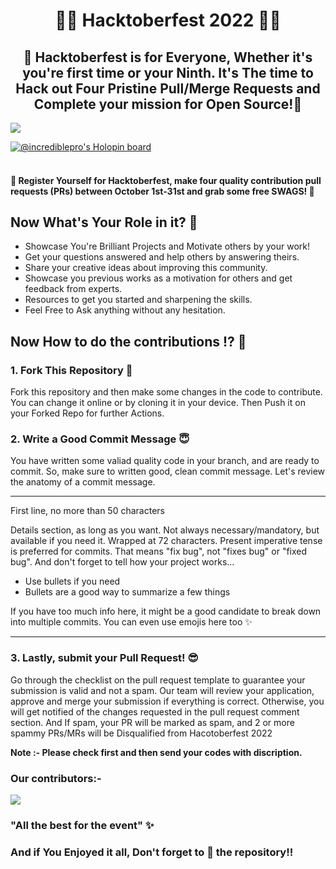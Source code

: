 <h1 align=center>🌟💫 Hacktoberfest 2022 💫🌟</h1>

## <center> 🌟 Hacktoberfest is for Everyone, Whether it's you're first time or your Ninth. It's The time to Hack out Four Pristine Pull/Merge Requests and Complete your mission for Open Source!🌟</center>

<img align="center" src="https://res.cloudinary.com/practicaldev/image/fetch/s--ds97LCK---/c_imagga_scale,f_auto,fl_progressive,h_420,q_auto,w_1000/https://dev-to-uploads.s3.amazonaws.com/uploads/articles/ymlmr15l83rrjq8natft.jpg"/>

[![@incrediblepro's Holopin board](https://holopin.me/incrediblepro)](https://holopin.io/@incrediblepro)
 
#### <br> 📢 Register Yourself for Hacktoberfest, make four quality contribution pull requests (PRs) between October 1st-31st and grab some free SWAGS! 🌟

## Now What's Your Role in it? 🤔
- Showcase You're Brilliant Projects and Motivate others by your work!
- Get your questions answered and help others by answering theirs.
- Share your creative ideas about improving this community.
- Showcase you previous works as a motivation for others and get feedback from experts.
- Resources to get you started and sharpening the skills.
- Feel Free to Ask anything without any hesitation.


## Now How to do the contributions ⁉️ 💭

### 1. Fork This Repository 🍴
Fork this repository and then make some changes in the code to contribute. You can change it online or by cloning it in your device. Then Push it on your Forked Repo for further Actions.

### 2. Write a Good Commit Message 😇
You have written some valiad quality code in your branch, and are ready to commit. So, make sure to written good, clean commit message. 
Let's review the anatomy of a commit message.


---
First line, no more than 50 characters

Details section, as long as you want. Not always necessary/mandatory, but
available if you need it. Wrapped at 72 characters. Present imperative
tense is preferred for commits. That means "fix bug", not "fixes bug" or
"fixed bug". And don't forget to tell how your project works...

- Use bullets if you need 
- Bullets are a good way to summarize a few things

If you have too much info here, it might be a good candidate to break
down into multiple commits. You can even use emojis here too :sparkles:

---


### 3. Lastly, submit your Pull Request! 😎
Go through the checklist on the pull request template to guarantee your submission is valid and not a spam. Our team will review your application, approve and merge your submission if everything is correct. Otherwise, you will get notified of the changes requested in the pull request comment section. And If spam, your PR will be marked as spam, and 2 or more spammy PRs/MRs will be Disqualified from Hacotoberfest 2022  

<b>Note :- Please check first and then send your codes with discription.</b>

### Our contributors:- 

<a href="https://github.com/MrB141107/Hacktoberfest_2022/graphs/contributors">
  <img src="https://contrib.rocks/image?repo=MrB141107/Hacktoberfest_2022" />
</a>

### "All the best for the event" ✨


### And if You Enjoyed it all, Don't forget to 🌟 the repository!!
